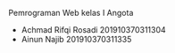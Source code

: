 Pemrograman Web kelas I
Angota 
- Achmad Rifqi Rosadi 201910370311304
- Ainun Najib 201910370311335
